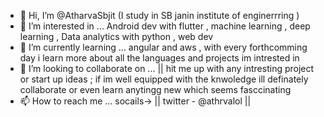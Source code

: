 - 👋 Hi, I’m @AtharvaSbjit (I study in SB janin institute of enginerrring )
- 👀 I’m interested in ... Android dev with flutter , machine learning , deep learning , Data analytics with python , web dev 
- 🌱 I’m currently learning ... angular and aws , with every forthcomming day i learn more about all the languages and projects im intrested in
- 💞️ I’m looking to collaborate on ... ||  hit me up with any intresting project or start up ideas ; if im well equipped with the knwoledge ill definately collaborate or even learn anytingg new which seems fasccinating 
- 📫 How to reach me ...  socails->   || twitter - @athrvalol || 

<!---
AtharvaSbjit/AtharvaSbjit is a ✨ special ✨ repository because its `README.md` (this file) appears on your GitHub profile.
You can click the Preview link to take a look at your changes.
--->
